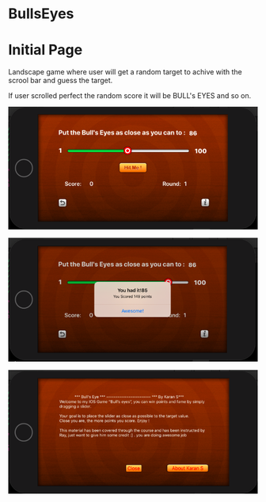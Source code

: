 # BullsEyes

<h1>Initial Page </h1>

<p>Landscape game where user will get a random target to achive with the scrool bar and guess the target. </p>
<p>If user scrolled perfect the random score it will be BULL's EYES and so on. </p>


![alt text](https://raw.githubusercontent.com/karansagar/BullsEyes/master/Screenshot%202019-12-01%20at%205.06.58%20PM.png)

![alt text](https://raw.githubusercontent.com/karansagar/BullsEyes/master/Screenshot%202019-12-01%20at%205.07.26%20PM.png)

![alt text](https://raw.githubusercontent.com/karansagar/BullsEyes/master/Screenshot%202019-12-01%20at%205.07.48%20PM.png)

